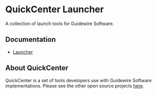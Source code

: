 # QuickCenter Launcher

A collection of launch tools for Guidewire Software.

## Documentation

* [Launcher](https://quickcenter.github.io/launcher/)


## About QuickCenter

QuickCenter is a set of tools developers use with Guidewire Software implementations. Please see the other open source projects [here](https://github.com/QuickCenter).